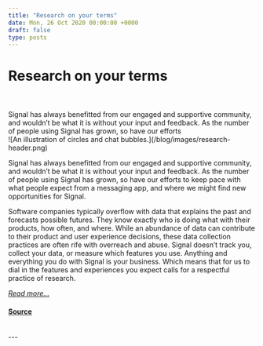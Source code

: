 ```yaml
---
title: "Research on your terms"
date: Mon, 26 Oct 2020 00:00:00 +0000
draft: false
type: posts
---
```

# Research on your terms

<br/>

<br/>
 Signal has always benefitted from our engaged and supportive community, and wouldn’t be what it is without your input and feedback. As the number of people using Signal has grown, so have our efforts
<br/>
![An illustration of circles and chat bubbles.](/blog/images/research-header.png)

Signal has always benefitted from our engaged and supportive community, and wouldn’t be what it is without your input and feedback. As the number of people using Signal has grown, so have our efforts to keep pace with what people expect from a messaging app, and where we might find new opportunities for Signal.

Software companies typically overflow with data that explains the past and forecasts possible futures. They know exactly who is doing what with their products, how often, and where. While an abundance of data can contribute to their product and user experience decisions, these data collection practices are often rife with overreach and abuse. Signal doesn’t track you, collect your data, or measure which features you use. Anything and everything you do with Signal is your business. Which means that for us to dial in the features and experiences you expect calls for a respectful practice of research.

[_Read more..._](https://signal.org/blog/signal-research/)

#### [Source](https://signal.org/blog/signal-research/)

<br/>
---
